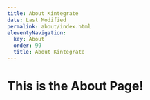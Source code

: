 ```yaml
---
title: About Kintegrate
date: Last Modified
permalink: about/index.html
eleventyNavigation:
  key: About
  order: 99
  title: About Kintegrate
---
```


# This is the About Page!
